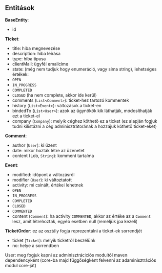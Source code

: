 ## Entitások

**BaseEntity**:

- id

**Ticket**:

- title: hiba megnevezése
- description: hiba leírása
- type: hiba típusa
- clientMail: ügyfél emailcíme
- state: (még nem tudjuk hogy enumeráció, vagy sima string), lehetséges értékek:
 - `OPEN`
 - `IN_PROGRESS`
 - `COMPLETED`
 - `CLOSED` (ha nem complete, akkor ide kerül)
- comments (`List<Comment>`): ticket-hez tartozó kommentek
- history (`List<Event>`): változások a ticket-en
- bindedTo (`List<User>`): azok az ügynökök kik láthatják, módosíthatják ezt a ticket-el
- company (`Company`): melyik céghez köthető ez a ticket (ez alapján fogjuk tudni kilistázni a cég adminisztrátorának a hozzájuk köthető ticket-eket)

**Comment**:

- author (`User`): ki üzent
- date: mikor hozták létre az üzenetet
- content (Lob, `String`): komment tartalma

**Event**:

- modified: időpont a változásról
- modifier (`User`): ki változtatott
- activity: mi csinált, értékei lehetnek
 - `OPEN`
 - `IN_PROGRESS`
 - `COMPLETED`
 - `CLOSED`
 - `COMMENTED`
- content (`Comment`): ha activity `COMMENTED`, akkor az értéke az a `Comment` lesz, amit létrehoztak, egyéb esetben null (reméljük jpa kezeli)

**TicketOrder**: ez az osztály fogja reprezentálni a ticket-ek sorrendjét

- ticket (`Ticket`): melyik ticketről beszélünk
- no: helye a sorrendben


User: meg fogjuk kapni az adminisztráciciós modultól maven dependencyként
(core-ba majd függőségként felvenni az adaminisztrációs modul core-ját)


